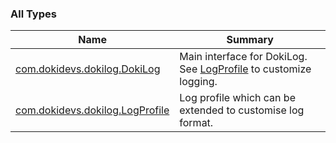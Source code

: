 

### All Types

| Name | Summary |
|---|---|
| [com.dokidevs.dokilog.DokiLog](../com.dokidevs.dokilog/-doki-log/index.md) | Main interface for DokiLog. See [LogProfile](../com.dokidevs.dokilog/-log-profile/index.md) to customize logging. |
| [com.dokidevs.dokilog.LogProfile](../com.dokidevs.dokilog/-log-profile/index.md) | Log profile which can be extended to customise log format. |
